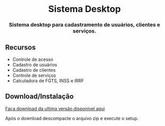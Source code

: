 <div align="center">
    <br />
    <h1>Sistema Desktop</h1>
    <h3>Sistema desktop para cadastramento de usuários, clientes e serviços.</h3>
</div>


## Recursos

- Controle de acesso
- Cadastro de usuários
- Cadastro de clientes
- Controle de serviços
- Calculadora de FGTS, INSS e IRRF 

## Download/Instalação

[Faça download da ultima versão disponível aqui](https://github.com/LucasAVS242/SistemaDesktop/releases)

Após o download descompacte o arquivo zip e execute o setup.
